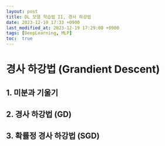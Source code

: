 ```yaml
---
layout: post
title: DL 모델 학습법 II, 경사 하강법
date: 2023-12-19 17:33 +0900
last_modified_at: 2023-12-19 17:29:00 +0900
tags: [DeepLearning, MLP]
toc:  true
---
```


# 경사 하강법 (Grandient Descent)

## 1. 미분과 기울기

## 2. 경사 하강법 (GD)

## 3. 확률정 경사 하강법 (SGD)